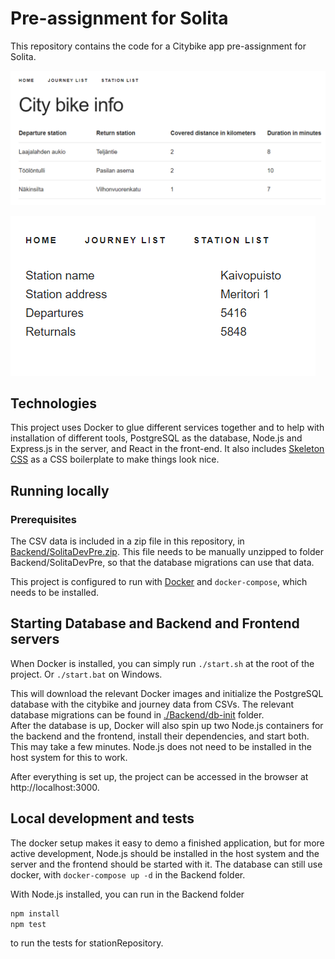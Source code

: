 # Pre-assignment for Solita

This repository contains the code for a Citybike app
pre-assignment for Solita.

![Screenshot of the app's list view](./images/citybike_1.png)

![Screenshot of the app's single station view](./images/citybike_2.png)

## Technologies

This project uses Docker to glue different services together and
to help with installation of different tools, PostgreSQL as the database,
Node.js and Express.js in the server, and React in the front-end.
It also includes [Skeleton CSS](http://getskeleton.com/) as a CSS boilerplate
to make things look nice.

## Running locally

### Prerequisites

The CSV data is included in a zip file in this repository, in [Backend/SolitaDevPre.zip](Backend/SolitaDevPre.zip). This file needs to be manually unzipped to folder Backend/SolitaDevPre,
so that the database migrations can use that data.

This project is configured to run with [Docker](https://docs.docker.com/engine/install/) and `docker-compose`, which needs to be installed.

## Starting Database and Backend and Frontend servers

When Docker is installed, you can simply run `./start.sh` at the root of the project.
Or `./start.bat` on Windows.

This will download the relevant Docker images and initialize the PostgreSQL database
with the citybike and journey data from CSVs. The relevant database migrations
can be found in [./Backend/db-init](./Backend/db-init/) folder.  
After the database is up, Docker will also spin up two Node.js containers for
the backend and the frontend, install their dependencies, and start both. This may take
a few minutes. Node.js does not need to be installed in the host system for this to work.

After everything is set up, the project can be accessed in the browser at
http://localhost:3000.

## Local development and tests

The docker setup makes it easy to demo a finished application, but for more active development,
Node.js should be installed in the host system and the server and the frontend should be
started with it. The database can still use docker, with `docker-compose up -d` in the
Backend folder.

With Node.js installed, you can run in the Backend folder

```sh
npm install
npm test
```
to run the tests for stationRepository.

